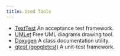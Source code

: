 ```yaml
---
title: Used Tools
---
```


- [TextTest](https://texttest.sourceforge.net/) An acceptance test framework.
- [UMLet](https://www.umlet.com/) Free UML diagrams drawing tool.
- [Doxygen](https://www.doxygen.nl/) A class documentation utility.
- [gtest (googletest)](https://github.com/google/googletest) A unit-test framework.